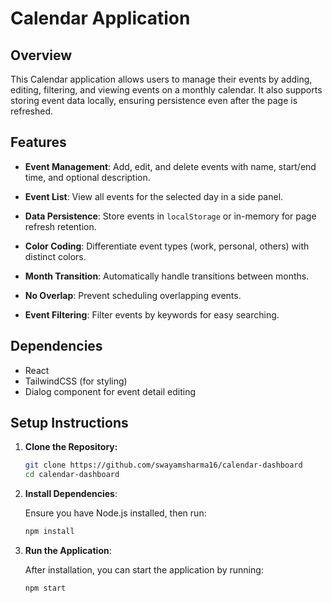 # Calendar Application

## Overview

This Calendar application allows users to manage their events by adding, editing, filtering, and viewing events on a monthly calendar. It also supports storing event data locally, ensuring persistence even after the page is refreshed.

## Features

- **Event Management**: Add, edit, and delete events with name, start/end time, and optional description.
- **Event List**: View all events for the selected day in a side panel.

- **Data Persistence**: Store events in `localStorage` or in-memory for page refresh retention.

- **Color Coding**: Differentiate event types (work, personal, others) with distinct colors.

- **Month Transition**: Automatically handle transitions between months.

- **No Overlap**: Prevent scheduling overlapping events.

- **Event Filtering**: Filter events by keywords for easy searching.

## Dependencies

- React
- TailwindCSS (for styling)
- Dialog component for event detail editing

## Setup Instructions

1. **Clone the Repository:**

   ```bash
   git clone https://github.com/swayamsharma16/calendar-dashboard
   cd calendar-dashboard
   ```

2. **Install Dependencies**:

   Ensure you have Node.js installed, then run:

   ```bash
   npm install
   ```

3. **Run the Application**:

   After installation, you can start the application by running:

   ```bash
   npm start
   ```

